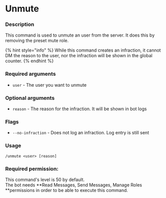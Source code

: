 # Unmute

### **Description**

This command is used to unmute an user from the server. It does this by removing the preset mute role.

{% hint style="info" %}
While this command creates an infraction, it cannot DM the reason to the user, nor the infraction will be shown in the global counter.
{% endhint %}

### **Required arguments**

* `user` - The user you want to unmute

### **Optional arguments**

* `reason` - The reason for the infraction. It will be shown in bot logs

### Flags

* `--no-infraction` - Does not log an infraction. Log entry is still sent

### **Usage**

```
/unmute <user> [reason]
```

### **Required permission:**

This command's level is 50 by default.\
The bot needs **Read Messages, Send Messages, Manage Roles **permissions in order to be able to execute this command.
